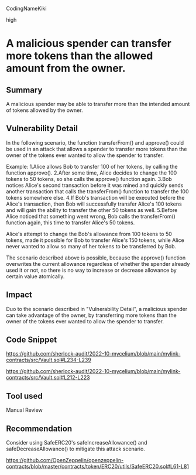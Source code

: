 CodingNameKiki

high

# A malicious spender can transfer more tokens than the allowed amount from the owner.

## Summary
A malicious spender may be able to transfer more than the intended amount of tokens allowed by the owner.

## Vulnerability Detail
In the following scenario, the function transferFrom() and approve() could be used in an attack that allows a spender to transfer more tokens than the owner of the tokens ever wanted to allow the spender to transfer.

Example: 
1.Alice allows Bob to transfer 100 of her tokens, by calling the function approve().
2.After some time, Alice decides to change the 100 tokens to 50 tokens, so she calls the approve() function again.
3.Bob notices Alice's second transaction before it was mined and quickly sends another transaction that calls the transferFrom() function to transfer the 100 tokens somewhere else.
4.If Bob's transaction will be executed before the Alice's transaction, then Bob will successfully transfer Alice's 100 tokens and will gain the ability to transfer the other 50 tokens as well.
5.Before Alice noticed that something went wrong, Bob calls the transferFrom() function again, this time to transfer Alice's 50 tokens.

Alice's attempt to change the Bob's allowance from 100 tokens to 50 tokens, made it possible for Bob to transfer Alice's 150 tokens, while Alice never wanted to allow so many of her tokens to be transferred by Bob.

The scenario described above is possible, because the approve() function overwrites the current allowance regardless of whether the spender already used it or not, so there is no way to increase or decrease allowance by certain value atomically.


## Impact
Duo to the scenario described in "Vulnerability Detail", a malicious spender can take advantage of the owner, by transferring more tokens than the owner of the tokens ever wanted to allow the spender to transfer.

## Code Snippet
https://github.com/sherlock-audit/2022-10-mycelium/blob/main/mylink-contracts/src/Vault.sol#L234-L239

https://github.com/sherlock-audit/2022-10-mycelium/blob/main/mylink-contracts/src/Vault.sol#L212-L223

## Tool used

Manual Review

## Recommendation
Consider using SafeERC20's safeIncreaseAllowance() and safeDecreaseAllowance() to mitigate this attack scenario.

https://github.com/OpenZeppelin/openzeppelin-contracts/blob/master/contracts/token/ERC20/utils/SafeERC20.sol#L61-L81